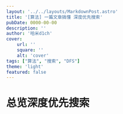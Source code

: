 ```yaml
---
layout: '../../layouts/MarkdownPost.astro'
title: '[算法] 一篇文章搞懂 深度优先搜索'
pubDate: 0000-00-00
description: ''
author: '哈米d1ch'
cover:
    url: ''
    square: ''
    alt: 'cover'
tags: ["算法", "搜索", "DFS"]
theme: 'light'
featured: false
---
```


# 总览深度优先搜索
